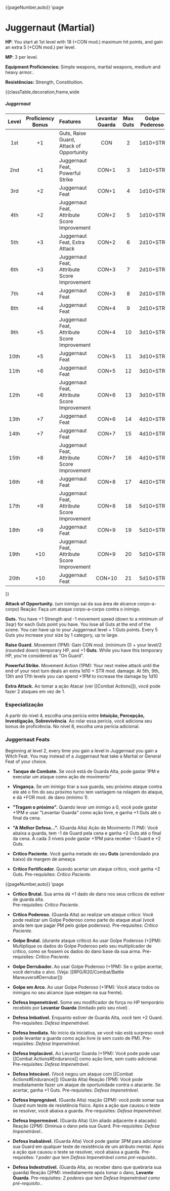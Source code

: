 {{pageNumber,auto}}
\page
# Juggernaut (Martial)

<style>.page#p1:after{ display:none; }</style>
**HP**: You start at 1st level with 18 (+CON mod.) maximum hit points, and gain an extra 5 (+CON mod.) per level.

**MP**: 3 per level.

**Equipment Proficiencies:** Simple weapons, martial weapons, medium and heavy armor..

**Resistências:** Strength, Constituition.

{{classTable,decoration,frame,wide
##### Juggernaut
| Level | Proficiency Bonus | Features |Levantar Guarda | Max Guts | Golpe Poderoso | 
| :---: | :---------------: | :------- | :----: |:----: |:----: |
| 1st | +1 | Guts, Raise Guard, Attack of Opportunity | CON | 2 | 1d10+STR |
| 2nd | +1 | Juggernaut Feat, Powerful Strike | CON+1 | 3 | 1d10+STR |
| 3rd | +2 | Juggernaut Feat | CON+1 | 4 | 1d10+STR |
| 4th | +2 | Juggernaut Feat, Attribute Score Improvement | CON+2 | 5 | 1d10+STR |
| 5th | +3 | Juggernaut Feat, Extra Attack | CON+2 | 6 | 2d10+STR |
| 6th | +3 | Juggernaut Feat, Attribute Score Improvement | CON+3 | 7 | 2d10+STR |
| 7th | +4 | Juggernaut Feat | CON+3 | 8 | 2d10+STR |
| 8th | +4 | Juggernaut Feat | CON+4 | 9 | 2d10+STR |
| 9th | +5 | Juggernaut Feat, Attribute Score Improvement | CON+4 | 10 | 3d10+STR |
| 10th | +5 | Juggernaut Feat | CON+5 | 11 | 3d10+STR |
| 11th | +6 | Juggernaut Feat | CON+5 | 12 | 3d10+STR |
| 12th | +6 | Juggernaut Feat, Attribute Score Improvement | CON+6 | 13 | 3d10+STR |
| 13th | +7 | Juggernaut Feat | CON+6 | 14 | 4d10+STR |
| 14th | +7 | Juggernaut Feat | CON+7 | 15 | 4d10+STR |
| 15th | +8 | Juggernaut Feat, Attribute Score Improvement | CON+7 | 16 | 4d10+STR |
| 16th | +8 | Juggernaut Feat | CON+8 | 17 | 4d10+STR |
| 17th | +9 | Juggernaut Feat, Attribute Score Improvement | CON+8 | 18 | 5d10+STR |
| 18th | +9 | Juggernaut Feat | CON+9 | 19 | 5d10+STR |
| 19th | +10 | Juggernaut Feat, Attribute Score Improvement | CON+9 | 20 | 5d10+STR |
| 20th | +10 | Juggernaut Feat | CON+10 | 21 | 5d10+STR |
}}


**Attack of Opportunity.** (um inimigo sai da sua área de alcance corpo-a-corpo) Reação: Faça um ataque corpo-a-corpo contra o inimigo.

**Guts.** You have +1 Strength and -1 movement speed (down to a minimum of 3sqr) for each Guts point you have. You lose all Guts at the end of the scene. You can have up to your Juggernaut level + 1 Guts points. Every 5 Guts you increase your size by 1 category, up to large.

**Raise Guard.** Movement (1PM): Gain CON mod. (minimum 0) + your level/2 (rounded down) temporary HP, and +1 **Guts**. While you have this temporary HP, you're considered as "On Guard".

**Powerful Strike.** Movement Action (1PM): Your next melee attack until the end of your next turn deals an extra 1d10 + STR mod. damage. At 5th, 9th, 13th and 17th levels you can spend +1PM to increase the damage by 1d10

**Extra Attack.** Ao tomar a ação Atacar (ver [[Combat Actions]]), você pode fazer 2 ataques em vez de 1.

### Especialização
A partir do nível 4, escolha uma perícia entre **Intuição, Percepção, Investigação, Sobrevivência**. Ao rolar essa perícia, você adiciona seu bonus de proficiência. No nível 8, escolha uma perícia adicional.

### Juggernaut Feats
Beginning at level 2, every time you gain a level in Juggernaut you gain a Witch Feat. You may instead of a Juggernaut feat take a Martial or General Feat of your choice.

- **Tanque de Combate.** Se você está de Guarda Alta, pode gastar 1PM e executar um ataque como ação de movimento"<br>

- **Vingança.** Se um inimigo tirar a sua guarda, seu próximo ataque contra ele até o fim do seu próximo turno tem vantagem na rolagem do ataque, e dá +FOR mod. de dano (mínimo 1).<br>

- **"Tragam o próximo".** Quando levar um inimigo a 0, você pode gastar +1PM e usar "Levantar Guarda" como ação livre, e ganha +1 Guts até o final da cena.

- **"A Melhor Defesa...".** (Guarda Alta) Ação de Movimento (1 PM): Você abaixa a guarda, tem -1 de Guard pela cena e ganha +2 Guts até o final da cena. A cada 3 níveis pode gastar +1PM para receber -1 Guard e +2 Guts.

- **Crítico Paciente.** Você ganha metade do seu **Guts** (arrendondado pra baixo) de margem de ameaça

- **Crítico Fortificador.** Quando acertar um ataque crítico, você ganha +2 Guts. Pre-requisites: *Crítico Paciente*.

{{pageNumber,auto}}
\page


- **Crítico Brutal.** Sua arma dá +1 dado de dano nos seus críticos de estiver de guarda alta.<br> Pre-requisites: *Crítico Paciente*.

- **Crítico Poderoso.** (Guarda Alta) ao realizar um ataque crítico: Você pode realizar um Golpe Poderoso como parte do ataque atual (você ainda tem que pagar PM pelo golpe poderoso). Pre-requisites: *Crítico Paciente*.

- **Golpe Brutal.** (durante ataque crítico) Ao usar Golpe Poderoso (+2PM): Multiplique os dados do Golpe Poderoso pelo seu multiplicador de crítico, como se fossem os dados do dano base da sua arma. Pre-requisites: *Crítico Paciente*.

- **Golpe Derrubador.** Ao usar Golpe Poderoso (+1PM): Se o golpe acertar, você derruba o alvo. (Veja: [[RPG/R20/Combat/Battle Maneuvers#Derrubar]])

- **Golpe em Arco.** Ao usar Golpe Poderoso (+1PM): Você ataca todos os inimigos no seu alcance (que estejam na sua frente).

- **Defesa Impenetrável.** Some seu modificador de força no HP temporário recebido por **Levantar Guarda** (limitado pelo seu nível) .

- **Defesa Imbatível.** Enquanto estiver de Guarda Alta, você tem +2 Guard. <br> Pre-requisites: *Defesa Impenetrável*.

- **Defesa Imediata.** No início da iniciativa, se você não está surpreso você pode levantar a guarda como ação livre (e sem custo de PM). Pre-requisites: *Defesa Impenetrável*.

- **Defesa Implacável.** Ao Levantar Guarda (+1PM): Você pode pode usar [[Combat Actions#Endurance]] como ação livre, sem custo adicional. Pre-requisites: *Defesa Impenetrável*.

- **Defesa Intocável.** (Você negou um ataque com [[Combat Actions#Endurance]]) (Guarda Alta) Reação (1PM): Você pode imediatamente fazer um ataque de oportunidade contra o atacante. Se acertar, ganha +1 Guts. Pre-requisites: *Defesa Impenetrável*.

- **Defesa Impregnável.** (Guarda Alta) reação (2PM): você pode somar sua Guard num teste de resistência físico. Após a ação que causou o teste se resolver, você abaixa a guarda. Pre-requisites: *Defesa Impenetrável*.

- **Defesa Impermeável.** (Guarda Alta) (Um aliado adjacente é atacado) Reação (2PM): Diminua o dano pela sua Guard. Pre-requisites: *Defesa Impenetrável.*.

- **Defesa Inabalável.** (Guarda Alta) Você pode gastar 3PM para adicionar sua Guard em qualquer teste de resistência de um atributo mental. Após a ação que causou o teste se resolver, você abaixa a guarda. Pre-requisites: *1 poder que tem Defesa Impenetrável como pré-requisito.*.

- **Defesa Indestrutível.** (Guarda Alta, ao receber dano que quebraria sua guarda) Reação (2PM): imediatamente após tomar o dano, **Levante Guarda**. Pre-requisites: *2 poderes que tem Defesa Impenetrável como pré-requisito.*.





